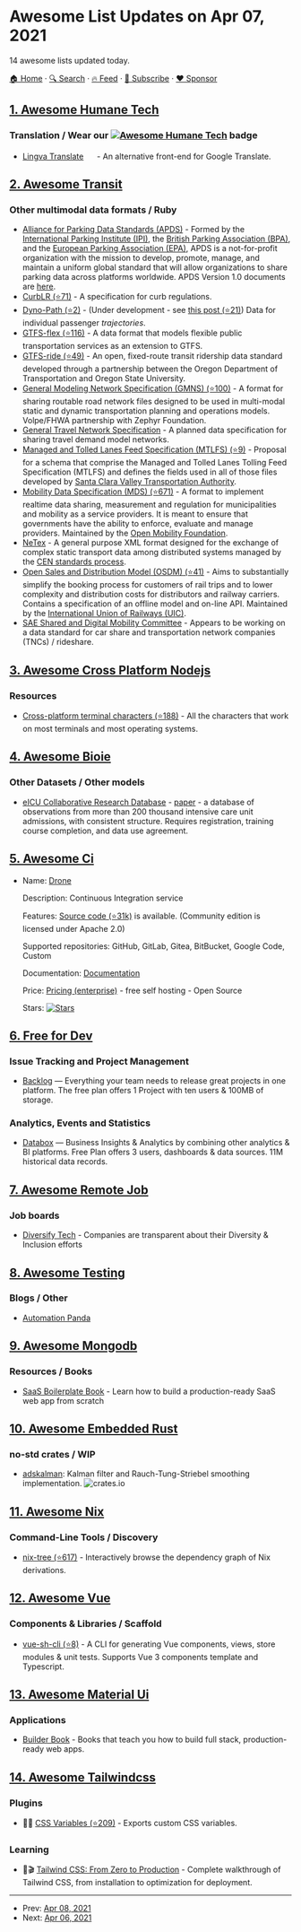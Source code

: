 # Awesome List Updates on Apr 07, 2021

14 awesome lists updated today.

[🏠 Home](/README.md) · [🔍 Search](https://www.trackawesomelist.com/search/) · [🔥 Feed](https://www.trackawesomelist.com/rss.xml) · [📮 Subscribe](https://trackawesomelist.us17.list-manage.com/subscribe?u=d2f0117aa829c83a63ec63c2f&id=36a103854c) · [❤️  Sponsor](https://github.com/sponsors/theowenyoung)



## [1. Awesome Humane Tech](/content/humanetech-community/awesome-humane-tech/README.md)

### Translation / Wear our   [![Awesome Humane Tech](https://raw.githubusercontent.com/humanetech-community/awesome-humane-tech/main/humane-tech-badge.svg?sanitize=true)](https://github.com/humanetech-community/awesome-humane-tech)   badge

*   [Lingva Translate](https://lingva.ml/) [<img src="https://raw.githubusercontent.com/humanetech-community/awesome-humane-tech/main/logo/github.svg?sanitize=true" width="16"/>](https://github.com/TheDavidDelta/lingva-translate) - An alternative front-end for Google Translate.

## [2. Awesome Transit](/content/CUTR-at-USF/awesome-transit/README.md)

### Other multimodal data formats / Ruby

*   [Alliance for Parking Data Standards (APDS)](https://www.allianceforparkingdatastandards.org/) - Formed by the [International Parking Institute (IPI)](https://www.parking.org/), the [British Parking Association (BPA)](http://www.britishparking.co.uk/), and the [European Parking Association (EPA)](http://www.europeanparking.eu/), APDS is a not-for-profit organization with the mission to develop, promote, manage, and maintain a uniform global standard that will allow organizations to share parking data across platforms worldwide.  APDS Version 1.0 documents are [here](https://www.allianceforparkingdatastandards.org/resources).
*   [CurbLR (⭐71)](https://github.com/curblr/curblr-spec) - A specification for curb regulations.
*   [Dyno-Path (⭐2)](https://github.com/osplanning-data-standards/dyno-path) - (Under development - see [this post (⭐21)](https://github.com/osplanning-data-standards/GTFS-PLUS/pull/52#issuecomment-331231000)) Data for individual passenger *trajectories*.
*   [GTFS-flex (⭐116)](https://github.com/MobilityData/gtfs-flex) - A data format that models flexible public transportation services as an extension to GTFS.
*   [GTFS-ride (⭐49)](https://github.com/ODOT-PTS/GTFS-ride) - An open, fixed-route transit ridership data standard developed through a partnership between the Oregon Department of Transportation and Oregon State University.
*   [General Modeling Network Specification (GMNS) (⭐100)](https://github.com/zephyr-data-specs/GMNS) - A format for sharing routable road network files designed to be used in multi-modal static and dynamic transportation planning and operations models. Volpe/FHWA partnership with Zephyr Foundation.
*   [General Travel Network Specification](https://zephyrtransport.org/trb17projects/7-general-travel-network-specification/) - A planned data specification for sharing travel demand model networks.
*   [Managed and Tolled Lanes Feed Specification (MTLFS) (⭐9)](https://github.com/vta/Managed-and-Tolled-Lanes-Feed-Specification) - Proposal for a schema that comprise the Managed and Tolled Lanes Tolling Feed Specification (MTLFS) and defines the fields used in all of those files developed by [Santa Clara Valley Transportation Authority](http://www.vta.org/).
*   [Mobility Data Specification (MDS) (⭐671)](https://github.com/openmobilityfoundation/mobility-data-specification) - A format to implement realtime data sharing, measurement and regulation for municipalities and mobility as a service providers. It is meant to ensure that governments have the ability to enforce, evaluate and manage providers. Maintained by the [Open Mobility Foundation](https://www.openmobilityfoundation.org/).
*   [NeTex](http://netex-cen.eu/) - A general purpose XML format designed for the exchange of complex static transport data among distributed systems managed by the [CEN standards process](https://www.cen.eu/work/ENdev/how/Pages/default.aspx).
*   [Open Sales and Distribution Model (OSDM) (⭐41)](https://github.com/UnionInternationalCheminsdeFer/OSDM) - Aims to substantially simplify the booking process for customers of rail trips and to lower complexity and distribution costs for distributors and railway carriers. Contains a specification of an offline model and on-line API. Maintained by the [International Union of Railways (UIC)](https://github.com/UnionInternationalCheminsdeFer).
*   [SAE Shared and Digital Mobility Committee](http://articles.sae.org/15799/) - Appears to be working on a data standard for car share and transportation network companies (TNCs) / rideshare.

## [3. Awesome Cross Platform Nodejs](/content/bcoe/awesome-cross-platform-nodejs/README.md)

### Resources

*   [Cross-platform terminal characters (⭐188)](https://github.com/ehmicky/cross-platform-terminal-characters) - All the characters that work on most terminals and most operating systems.

## [4. Awesome Bioie](/content/caufieldjh/awesome-bioie/README.md)

### Other Datasets / Other models

*   [eICU Collaborative Research Database](https://eicu-crd.mit.edu/) - [paper](https://www.nature.com/articles/sdata2018178) - a database of observations from more than 200 thousand intensive care unit admissions, with consistent structure. Requires registration, training course completion, and data use agreement.

## [5. Awesome Ci](/content/ligurio/awesome-ci/README.md)

- Name: [Drone](https://drone.io/)

  Description: Continuous Integration service

  Features: [Source code (⭐31k)](https://github.com/drone/drone) is available. (Community edition is licensed under Apache 2.0)

  Supported repositories: GitHub, GitLab, Gitea, BitBucket, Google Code, Custom

  Documentation: [Documentation](http://docs.drone.io/)

  Price: [Pricing (enterprise)](https://drone.io/enterprise/) - free self hosting - Open Source

  Stars: [![Stars](https://img.shields.io/github/stars/drone/drone.svg)](https://github.com/drone/drone)



## [6. Free for Dev](/content/ripienaar/free-for-dev/README.md)

### Issue Tracking and Project Management

*   [Backlog](https://backlog.com) — Everything your team needs to release great projects in one platform. The free plan offers 1 Project with ten users & 100MB of storage.

### Analytics, Events and Statistics

*   [Databox](https://databox.com) — Business Insights & Analytics by combining other analytics & BI platforms. Free Plan offers 3 users, dashboards & data sources. 11M historical data records.

## [7. Awesome Remote Job](/content/lukasz-madon/awesome-remote-job/README.md)

### Job boards

*   [Diversify Tech](https://www.diversifytech.co/job-board) - Companies are transparent about their Diversity & Inclusion efforts

## [8. Awesome Testing](/content/TheJambo/awesome-testing/README.md)

### Blogs / Other

*   [Automation Panda](https://automationpanda.com/)

## [9. Awesome Mongodb](/content/ramnes/awesome-mongodb/README.md)

### Resources / Books

*   [SaaS Boilerplate Book](https://builderbook.org/book) - Learn how to build a production-ready SaaS web app from scratch

## [10. Awesome Embedded Rust](/content/rust-embedded/awesome-embedded-rust/README.md)

### no-std crates / WIP

*   [adskalman](https://crates.io/crates/adskalman): Kalman filter and Rauch-Tung-Striebel smoothing implementation. ![crates.io](https://img.shields.io/crates/v/adskalman.svg)

## [11. Awesome Nix](/content/nix-community/awesome-nix/README.md)

### Command-Line Tools / Discovery

*   [nix-tree (⭐617)](https://github.com/utdemir/nix-tree) - Interactively browse the dependency graph of Nix derivations.

## [12. Awesome Vue](/content/vuejs/awesome-vue/README.md)

### Components & Libraries / Scaffold

*   [vue-sh-cli (⭐8)](https://github.com/ddosdor/vue-sh-cli) - A CLI for generating Vue components, views, store modules & unit tests. Supports Vue 3 components template and Typescript.

## [13. Awesome Material Ui](/content/nadunindunil/awesome-material-ui/README.md)

### Applications

*   [Builder Book](https://builderbook.org/) - Books that teach you how to build full stack, production-ready web apps.

## [14. Awesome Tailwindcss](/content/aniftyco/awesome-tailwindcss/README.md)

### Plugins

*   🎨🧩 [CSS Variables (⭐209)](https://github.com/mertasan/tailwindcss-variables) - Exports custom CSS variables.

### Learning

*   💙🎬 [Tailwind CSS: From Zero to Production](https://www.youtube.com/playlist?list=PL5f_mz_zU5eXWYDXHUDOLBE0scnuJofO0) - Complete walkthrough of Tailwind CSS, from installation to optimization for deployment.

---

- Prev: [Apr 08, 2021](/content/2021/04/08/README.md)
- Next: [Apr 06, 2021](/content/2021/04/06/README.md)